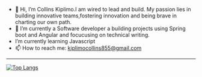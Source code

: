 - 👋 Hi, I’m Collins Kiplimo.I am wired to lead and build. My passion lies in building innovative teams,fostering innovation and being brave in charting our own path.
- 🔭 I’m currently a Software developer a building projects using Spring boot and Angular and focucusing on technical writing.
-   I’m currently learning Javascript
- 📫 How to reach me: kiplimocollins855@gmail.com 

 
 ---

[![Top Langs](https://github-readme-stats.vercel.app/api/top-langs/?username=c-kiplimo&layout=compact&theme=vision-friendly-dark)](https://github.com/anuraghazra/github-readme-stats)
